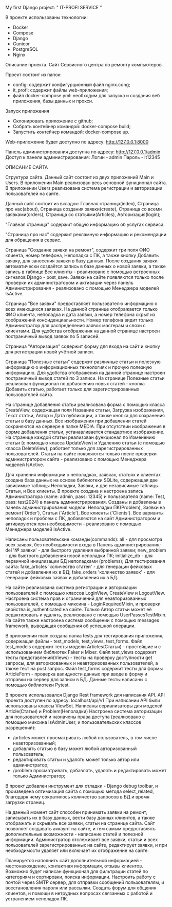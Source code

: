My first Django project:
" IT-PROFI SERVICE "

В проекте использованы технологии:
- Docker
- Compose
- Django
- Gunicor
- PostgreSQL
- Nginx

Описание проекта.
Сайт Сервисного центра по ремонту компьютеров.

Проект состоит из папок:
- config: содержит конфигурционный файл nginx.cong;
- it_profi: содержит файлы web-приложения;
- файл docker-compose.yml: необходим для запуска и создания веб приложения, базы данных и прокси.

Запуск приложения
- Склонировать приложение с github;
- Собрать контейнер командой: docker-compose build;
- Запустить контейнер командой: docker-compose up.

Web-приложение будет доступно по адресу: http://127.0.0.1:8000

Панель администрирования доступна по адресу: http://127.0.0.1/admin
Доступ к панели администрирования:
Логин - admin
Пароль - it12345

ОПИСАНИЕ САЙТА

Структура сайта.
Данный сайт состоит из двух приложений Main и Users.
В приложении Main реализован весь основной функционал сайта.
В приложении Users реализована система регистрации и авторизации пользователей на сайте.

Данный сайт состоит из вкладок: Главная страница(index), Страница про нас(about), Страница создания заявки(create), Страница со всеми заявками(orders), Страница со статьями(Articles), Авторизация(login);

"Главная страница" содержит общую информацию об услугах сервиса.

"Страница про нас" содержит рекламную информацию и рекомендации для обращения в сервис.

Страница "Cоздание заявки на ремонт", содержит три поля ФИО клиента, номер телефона, Неполадка с ПК, а также кнопку Добавить заявку, для занесения заявки в базу данных.
После создания заявки автоматически создаётся запись в базе данных о новой заявки, а также запись в таблице Все клиенты - реализовано с помощью встроенных сигналов Django - post_save.
Заявки на сайте появляются только после проверки их администратором и активации через панель Администрирования - реализовано с помощью Менеджера моделей IsActive.

Страница "Все заявки" предоставляет пользователю информацию о всех имеющихся заявках. На данной странице отображается только ФИО клиента, неполадка и дата заявки, а номер телефона скрыт из соображений конфиденциальности.
Номер телефона видит только Администратор для распределения заявок мастерам и связи с клиентами.
Для удобства отображения на данной странице настроен постраничный вывод заявок по 5 записей. 

Страница "Авторизация" содержит форму для входа на сайт и кнопку для регистрации новой учётной записи.

Страница "Полезные статьи" содержит различные статьи и полезную информацию о информационных технологиях и прочую полезную информацию.
Для удобства отображения на данной странице настроен постраничный вывод статей по 3 записи.
На странице Полезные статьи реализован функционал по добавлению новых статей - кнопка Добавить статью, работает только для зарегистрированных пользователей сайта.

На странице добавления статьи реализована форма с помощью класса CreateView, содержащая поля Название статьи, Загрузка изображения, Текст статьи, Автор и Дата публикации, а также кнопка для сохранения статьи в базу данных.
Все изображения при добавлении статей сохраняются на сервере в папке MEDIA. 
При отсутствии изображения в форме добавления статьи, устанавливается стандартное изображение. 
На странице каждой статьи реализован функционал по Изменению статьи (с помощью класса UpdateView) и Удалению статьи (с помощью класса DeleteView), работает только для зарегистрированных пользователей.
Статьи на сайте появляются только после проверки администратором сайта - реализовано с помощью Менеджера моделей IsActive.

Для хранения информации о неполадках, заявках, статьях и клиентах создана база данных на основе библиотеки SQLite, содержащая две зависимые таблицы Неполадки, Заявки, и две независимые таблицы Статьи, и Все клиенты.
В проекте создана и настроена запись Администратора (name: admin, pass: 12345) и пользователя (name: Test, pass: test2024) в панель администрирования.
Созданы и добавлены в панель администрирования модели: Неполадки ПК(Problem), Заявки на ремонт('Order'), Статьи ('Article'), Все клиенты ('Clients').
Все варианты неполадок и проблем с ПК, добавляются на сайт Администратором и активируются при необходимости - реализовано с помощью Менеджера моделей IsActive.

Написаны пользовательские команды(commands):
all - для просмотра всех заявок, без необходимости входа в Панель администрирования;
del '№ заявки' - для быстрого удаления выбранной заявки;
new_problem - для быстрого добавления новой неполадки ПК;
initialize_db - для первичной иницлизации БД неполадками (problems);
Для тестирования сайта:
fake_articles 'количество статей' - для генерации фейковых статей и добавления их в БД;
fake_orders 'количество заявок' - для генерации фейковых заявок и добавления их в БД.

На сайте реализована система регистрации и авторизации пользователей с помощью классов LoginView, CreateView и LogoutView.
Настроена система прав и ограничений для неавторизованных пользователей, с помощью миксина - LoginRequiredMixin, и проверки свойства is_authenticated на сайте.
Только Автор статьи может её редактировать и удалять, реализовано с помощью UserPassesTestMixin. 
На сайте также настроена система сообщении с помощью messages framework, выводящая сообщения об успешной операции.

В приложении main создана папка tests для тестирования приложения, содержащая файлы - test_models, test_views, test_forms.
Файл test_models содержит тесты модели Articles(Статьи) - простейшие и с использованием библиотек Faker и Mixer.
Файл test_views содержит тесты представлений(Views) - тесты на проверку доступности get запросы, для авторизованных и неавторизованных пользователей, а также тест на post запрос.
Файл test_forms содержит тесты для формы ArticleForm - проверка валидности данных при вводе в форму и отправки на сервер для записи в БД. Данные тесты написаны с помощью библиотеки Pytest.

В проекте использовался Django Rest framework для написания API.
API проекта доступен по адресу: localhost/api/v1
При написании API были использованы классы ViewSet.
Написаны сериализаторы для моделей Article(Статьи) и Problem(Неполадки)
Настроена система авторизации для пользователей и назначены права доступа (реализовано с помощью миксина IsAdminUser, и пользовательских классов разрешений):
- /articles может просматривать любой пользователь, в том числе неавторизованный;
- добавлять статью в базу может любой авторизованный пользователь;
- редактировать статьи и удалять может только автор или администратор;
- /problem просматривать, добавлять, удалять и редактировать может только Администратор;

В проект добавлен инструмент для отладки - Django debug toolbar, и произведена оптимизация сайта с помощью метода select_related, благодаря чему сократилось количество запросов в БД и время загрузки страниц. 

На данный момент сайт способен принимать заявки на ремонт, записывать их в базу данных, вести базу данных клиентов, а также отображать и скрывать все заявки, статьи на странице сайта.
Сайт позволяет создавать аккаунт на сайте, и тем самым предоставлять дополнительные возможности - написание статей и полезной информации.
Администратор отслеживает все заявки, статьи и всех пользователей зарегистрированных на сайте, редактирует заявки, и при необходимости удаляет или включает их отображение на сайте.

Планируется наполнить сайт дополнительной информацией - местонахождение, контактная информация, отзывы клиентов.
Возможно будет написан функционал для фильтрации статей по категориям и сортировки, поиска информации.
Настроить работу с почтой через SMTP сервер, для отправки сообщений пользователям, и восстановления пароля или рассылки.
Создать форум для общения клиентов, и помощи в нетрудных вопросах связанных с работой и устранением неполадок ПК.

